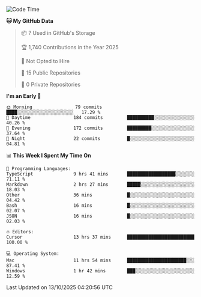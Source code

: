 <!--START_SECTION:waka-->
![Code Time](http://img.shields.io/badge/Code%20Time-7%2C955%20hrs%2032%20mins-blue)

**🐱 My GitHub Data** 

> 📦 ? Used in GitHub's Storage 
 > 
> 🏆 1,740 Contributions in the Year 2025
 > 
> 🚫 Not Opted to Hire
 > 
> 📜 15 Public Repositories 
 > 
> 🔑 0 Private Repositories 
 > 
**I'm an Early 🐤** 

```text
🌞 Morning                79 commits          ████░░░░░░░░░░░░░░░░░░░░░   17.29 % 
🌆 Daytime                184 commits         ██████████░░░░░░░░░░░░░░░   40.26 % 
🌃 Evening                172 commits         █████████░░░░░░░░░░░░░░░░   37.64 % 
🌙 Night                  22 commits          █░░░░░░░░░░░░░░░░░░░░░░░░   04.81 % 
```


📊 **This Week I Spent My Time On** 

```text
💬 Programming Languages: 
TypeScript               9 hrs 41 mins       ██████████████████░░░░░░░   71.11 % 
Markdown                 2 hrs 27 mins       █████░░░░░░░░░░░░░░░░░░░░   18.03 % 
Other                    36 mins             █░░░░░░░░░░░░░░░░░░░░░░░░   04.42 % 
Bash                     16 mins             █░░░░░░░░░░░░░░░░░░░░░░░░   02.07 % 
JSON                     16 mins             █░░░░░░░░░░░░░░░░░░░░░░░░   02.03 % 

🔥 Editors: 
Cursor                   13 hrs 37 mins      █████████████████████████   100.00 % 

💻 Operating System: 
Mac                      11 hrs 54 mins      ██████████████████████░░░   87.41 % 
Windows                  1 hr 42 mins        ███░░░░░░░░░░░░░░░░░░░░░░   12.59 % 
```


 Last Updated on 13/10/2025 04:20:56 UTC
<!--END_SECTION:waka-->

